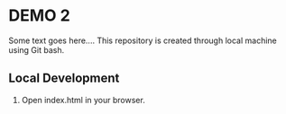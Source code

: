 # DEMO 2

Some text goes here....
This repository is created through local machine using Git bash.

## Local Development

1. Open index.html in your browser.